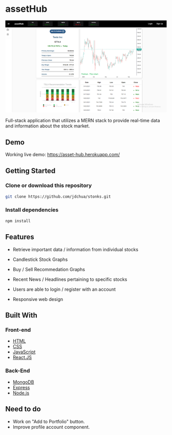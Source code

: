 # assetHub
<img src="public\assetHub.png">

Full-stack application that utilizes a MERN stack to provide real-time data and information about the stock market.

## Demo
Working live demo: https://asset-hub.herokuapp.com/

## Getting Started

### Clone or download this repository
```sh
git clone https://github.com/jdchua/stonks.git
```

### Install dependencies
```sh
npm install
```

## Features

* Retrieve important data / information from individual stocks

* Candlestick Stock Graphs
  
* Buy / Sell Recommedation Graphs

* Recent News / Headlines pertaining to specific stocks

* Users are able to login / register with an account
 
* Responsive web design

## Built With
### Front-end
* [HTML](https://developer.mozilla.org/en-US/docs/Learn/HTML)
* [CSS](https://developer.mozilla.org/en-US/docs/Web/CSS/CSS3)
* [JavaScript](https://developer.mozilla.org/en-US/docs/Web/JavaScript)
* [React.JS](https://reactjs.org/)
### Back-End
* [MongoDB](https://www.mongodb.com/)
* [Express](https://expressjs.com/)
* [Node.js](https://nodejs.org/en/)

## Need to do
* Work on "Add to Portfolio" button.
* Improve profile account component.
